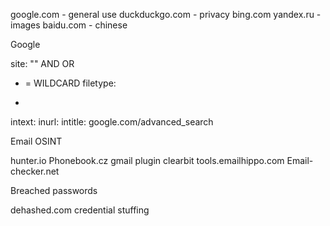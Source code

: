 google.com - general use
duckduckgo.com - privacy
bing.com
yandex.ru - images
baidu.com - chinese 

Google

site:<domain>
"<specific string>"
AND
OR
* = WILDCARD
filetype:<type>
-
intext:
inurl:
intitle:
google.com/advanced_search

Email OSINT

hunter.io
Phonebook.cz
gmail plugin clearbit
tools.emailhippo.com
Email-checker.net

Breached passwords

dehashed.com
credential stuffing 
